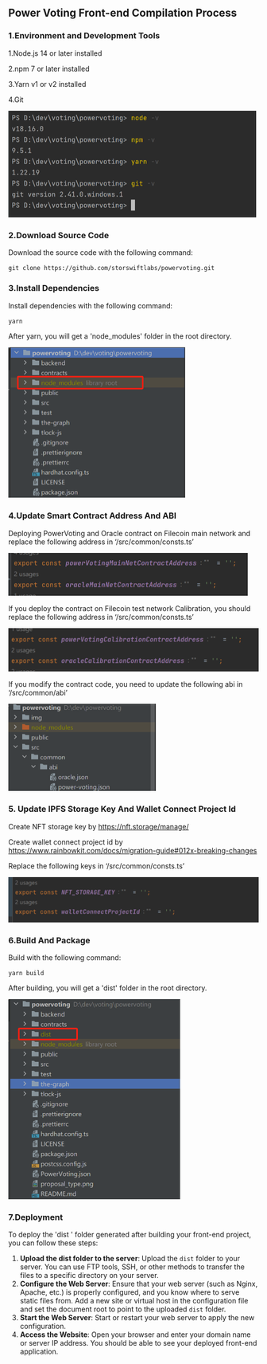 ## Power Voting Front-end Compilation Process

### 1.Environment and Development Tools

1.Node.js 14 or later installed

2.npm 7 or later installed

3.Yarn  v1 or v2 installed

4.Git

<img src="./img/git.png" style="zoom:50%;" />

### 2.Download Source Code

Download the source code with the following command:

```
git clone https://github.com/storswiftlabs/powervoting.git
```

### 3.Install Dependencies

Install dependencies with the following command:

```
yarn
```

After yarn, you will get a 'node_modules' folder in the root directory.


<img src="img/node_modules.png" style="zoom:50%;" />

### 4.Update Smart Contract Address And ABI

Deploying PowerVoting and Oracle contract on Filecoin main network and replace the following address in ‘/src/common/consts.ts’

<img src="img/mainnet.png" style="zoom:50%;" />

If you deploy the contract on Filecoin test network Calibration, you should replace the following address in ‘/src/common/consts.ts’

<img src="img/testnet.png" style="zoom:50%;" />

If you modify the contract code, you need to update the following abi in ‘/src/common/abi’

<img src="img/abi.png" style="zoom:50%;" />



### 5. Update IPFS Storage Key And Wallet Connect Project Id

Create NFT storage key by https://nft.storage/manage/

Create wallet connect project id by https://www.rainbowkit.com/docs/migration-guide#012x-breaking-changes

Replace the following keys in ‘/src/common/consts.ts’

<img src="img/key.png" style="zoom:50%;" />



### 6.Build And Package

Build  with the following command:

```
yarn build
```

After building, you will get a 'dist' folder in the root directory.

<img src="img/dist.png" style="zoom:50%;" />

### 7.Deployment

To deploy the 'dist ' folder generated after building your front-end project, you can follow these steps:

1. **Upload the dist folder to the server**: Upload the `dist` folder to your server. You can use FTP tools, SSH, or other methods to transfer the files to a specific directory on your server.
2. **Configure the Web Server**: Ensure that your web server (such as Nginx, Apache, etc.) is properly configured, and you know where to serve static files from. Add a new site or virtual host in the configuration file and set the document root to point to the uploaded `dist` folder.
3. **Start the Web Server**: Start or restart your web server to apply the new configuration.
4. **Access the Website**: Open your browser and enter your domain name or server IP address. You should be able to see your deployed front-end application.







